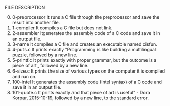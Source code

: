 FILE DESCRIPTION

0. 0-preprocessor
It runs a C file through the preprocessor and save the result into another file.
1. 1-compiler
It compiles a C file but does not link.
2. 2-assembler
Itgenerates the assembly code of a C code and save it in an output file.
3. 3-name
It compiles a C file and creates an executable named cisfun.
4. 4-puts.c
It prints exactly "Programming is like building a multilingual puzzle, followed by a new line.
5. 5-printf.c
It prints exactly with proper grammar, but the outcome is a piece of art,, followed by a new line.
6. 6-size.c
It prints the size of various types on the computer it is compiled and run on.
7. 100-intel
It generates the assembly code (Intel syntax) of a C code and save it in an output file.
8. 101-quote.c
It prints exactly and that piece of art is useful" - Dora Korpar, 2015-10-19, followed by a new line, to the standard error.